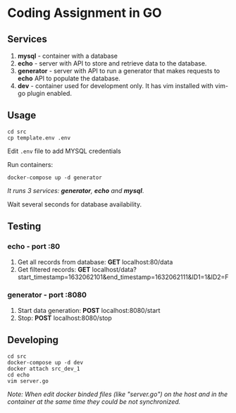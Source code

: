 # Coding Assignment in GO

## Services
1. **mysql** - container with a database
2. **echo** - server with API to store and retrieve data to the database.
3. **generator** - server with API to run a generator that makes requests to **echo** API to populate the database.
4. **dev** - container used for development only. It has vim installed with vim-go plugin enabled.


## Usage
```
cd src
cp template.env .env
```
Edit `.env` file to add MYSQL credentials

Run containers:
```
docker-compose up -d generator
```

*It runs 3 services: **generator**, **echo** and **mysql***.

Wait several seconds for database availability.

## Testing
### echo - port :80
1. Get all records from database: **GET** localhost:80/data
2. Get filtered records: **GET** localhost/data?start_timestamp=1632062101&end_timestamp=1632062111&ID1=1&ID2=F

### generator - port :8080
1. Start data generation: **POST** localhost:8080/start
2. Stop: **POST** localhost:8080/stop

## Developing
```
cd src
docker-compose up -d dev
docker attach src_dev_1
cd echo
vim server.go
```
*Note: When edit docker binded files (like "server.go") on the host and in the container at the same time they could be not synchronized.*
